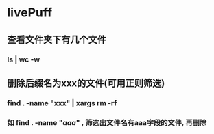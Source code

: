 # livePuff

## 查看文件夹下有几个文件
### ls | wc -w

## 删除后缀名为xxx的文件(可用正则筛选)
### find . -name "xxx" | xargs rm -rf
### 如 find . -name "*_aaa_*" , 筛选出文件名有aaa字段的文件, 再删除